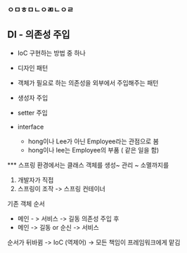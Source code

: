 

### ㅇㅁㅎㅁㄴㅇㄻㄴㅇㄹ




## DI - 의존성 주입
- IoC 구현하는 방법 중 하나
- 디자인 패턴
- 객체가 필요로 하는 의존성을 외부에서 주입해주는 패턴 
	
- 생성자 주입 
- setter 주입 
- interface 
	- hong이나 Lee가 아닌 Employee라는 관점으로 봄 
	- hong이나 lee는 Employee의 부품 ( 같은 일을 함)



*** 스프링 환경에서는 클래스 객체를 생성~ 관리 ~ 소멸까지를  
 1. 개발자가 직접
 2. 스프링이 조작 -> 스프링 컨테이너 


기존 객체 순서
- 메인 - > 서비스 -> 길동
의존성 주입 후 
- 메인 -> 길동 or 순신 -> 서비스 

순서가 뒤바뀜 -> IoC (역제어) -> 모든 책임이 프레임워크에게 맡김 




